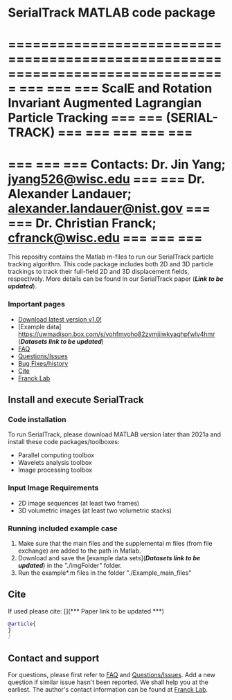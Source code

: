# SerialTrack MATLAB code package
===============================================================================
===                                                                         ===
===   ScalE and Rotation Invariant Augmented Lagrangian Particle Tracking   ===
===                              (SERIAL-TRACK)                             ===
=== 									                                                      ===
===                                                                         ===	
===============================================================================	
===                                                                         ===
=== 	Contacts: Dr. Jin Yang;  jyang526@wisc.edu                            ===
===	      	    Dr. Alexander Landauer;  alexander.landauer@nist.gov 	      ===
===           	Dr. Christian Franck;  cfranck@wisc.edu                     ===
===                                                                         === 	
===============================================================================

This repositry contains the Matlab m-files to run our SerialTrack particle tracking algorithm. This code package includes both 2D and 3D particle trackings to track their full-field 2D and 3D displacement fields, respectively. More details can be found in our SerialTrack paper (***Link to be updated***).
  
### Important pages
* [Download latest version v1.0!](https://github.com/FranckLab/SerialTrack/releases)
* [Example data] https://uwmadison.box.com/s/vohfmyoho82zymjiiwkyaqhpfwlv4hmr (***Datasets link to be updated***)
* [FAQ](https://github.com/FranckLab/SerialTrack#faq)
* [Questions/Issues](https://github.com/FranckLab/SerialTrack/issues)
* [Bug Fixes/history](https://github.com/FranckLab/SerialTrack/wiki/Bug-Fixes!)
* [Cite](https://github.com/FranckLab/SerialTrack#cite)
* [Franck Lab](https://www.franck.engr.wisc.edu/)
 
## Install and execute SerialTrack

### Code installation
To run SerialTrack, please download MATLAB version later than 2021a and install these code packages/toolboxes:
* Parallel computing toolbox
* Wavelets analysis toolbox
* Image processing toolbox

### Input Image Requirements
* 2D image sequences (at least two frames)
* 3D volumetric images (at least two volumetric stacks)

### Running included example case
1. Make sure that the main files and the supplemental m files (from file exchange) are added to the path in Matlab.
2. Download and save the [example data sets](***Datasets link to be updated***) in the "./imgFolder" folder. 
3. Run the example*.m files in the folder "./Example_main_files"
   

## Cite
If used please cite:
[](*** Paper link to be updated ***)

```bibtex
@article{ 
}
}
```

## Contact and support
For questions, please first refer to [FAQ](https://github.com/FranckLab/SerialTrack#faq) and [Questions/Issues](https://github.com/FranckLab/SerialTrack/issues). Add a new question if similar issue hasn't been reported. We shall help you at the earliest. The author's contact information can be found at [Franck Lab](https://www.franck.engr.wisc.edu/).

